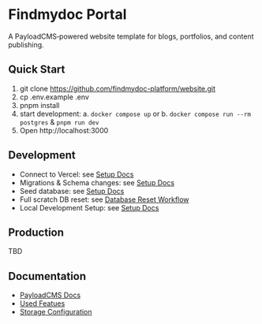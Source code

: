 # Findmydoc Portal

A PayloadCMS‑powered website template for blogs, portfolios, and content publishing.

## Quick Start

1. git clone https://github.com/findmydoc-platform/website.git
2. cp .env.example .env
3. pnpm install
4. start development:
   a. `docker compose up` or
   b. `docker compose run --rm postgres` & `pnpm run dev`
5. Open http://localhost:3000

## Development

- Connect to Vercel: see [Setup Docs](docs/setup.md#Connect-to-Vercel)
- Migrations & Schema changes: see [Setup Docs](docs/setup.md#Migrations)
- Seed database: see [Setup Docs](docs/setup.md#Seed)
- Full scratch DB reset: see [Database Reset Workflow](docs/database-reset.md)
- Local Development Setup: see [Setup Docs](docs/setup.md#Local-Development)

## Production

TBD

## Documentation

- [PayloadCMS Docs](https://payloadcms.com/docs/)
- [Used Featues](./docs/features.md)
- [Storage Configuration](docs/storage-configuration.md)
